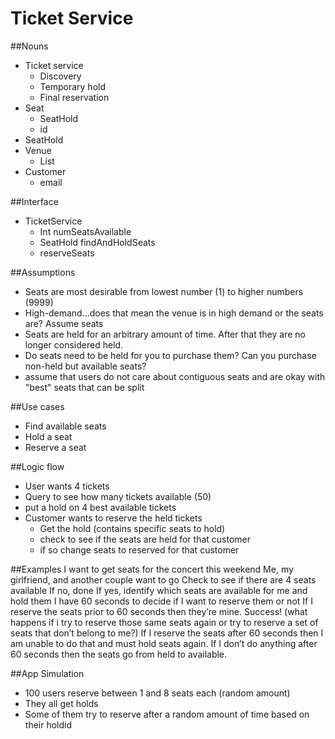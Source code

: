 # Ticket Service
##Nouns
* Ticket service
  * Discovery
  * Temporary hold
  * Final reservation
* Seat
  * SeatHold
  * id
* SeatHold
* Venue
  * List<Seats>
* Customer
  * email

##Interface
* TicketService
  * Int numSeatsAvailable
  * SeatHold findAndHoldSeats
  * reserveSeats

##Assumptions
* Seats are most desirable from lowest number (1) to higher numbers (9999)
* High-demand...does that mean the venue is in high demand or the seats are?  Assume seats
* Seats are held for an arbitrary amount of time. After that they are no longer considered held.
* Do seats need to be held for you to purchase them?  Can you purchase non-held but available seats?
* assume that users do not care about contiguous seats and are okay with "best" seats that can be split

##Use cases
* Find available seats
* Hold a seat
* Reserve a seat

##Logic flow
* User wants 4 tickets
* Query to see how many tickets available (50)
* put a hold on 4 best available tickets
* Customer wants to reserve the held tickets
  * Get the hold (contains specific seats to hold)
  * check to see if the seats are held for that customer
  * if so change seats to reserved for that customer

##Examples
I want to get seats for the concert this weekend
Me, my girlfriend, and another couple want to go
Check to see if there are 4 seats available
If no, done
If yes, identify which seats are available for me and hold them
I have 60 seconds to decide if I want to reserve them or not
If I reserve the seats prior to 60 seconds then they’re mine.  Success!  (what happens if i try to reserve those same seats again or try to reserve a set of seats that don’t belong to me?)
If I reserve the seats after 60 seconds then I am unable to do that and must hold seats again.
If I don’t do anything after 60 seconds then the seats go from held to available.

##App Simulation
* 100 users reserve between 1 and 8 seats each (random amount)
* They all get holds
* Some of them try to reserve after a random amount of time based on their holdid